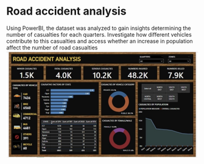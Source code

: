 # Road accident analysis 
Using PowerBI, the dataset was analyzed to gain insights determining the number of casualties for each quarters. 
Investigate how different vehicles contribute to this casualties and access whether an increase in population affect the number of road casualties
![Road accident Analysis](IMG_3628.jpeg)
